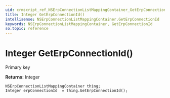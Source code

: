 ```yaml
---
uid: crmscript_ref_NSErpConnectionListMappingContainer_GetErpConnectionId
title: Integer GetErpConnectionId()
intellisense: NSErpConnectionListMappingContainer.GetErpConnectionId
keywords: NSErpConnectionListMappingContainer, GetErpConnectionId
so.topic: reference
---
```


# Integer GetErpConnectionId()

Primary key

**Returns:** Integer

```crmscript
NSErpConnectionListMappingContainer thing;
Integer erpConnectionId  = thing.GetErpConnectionId();
```

